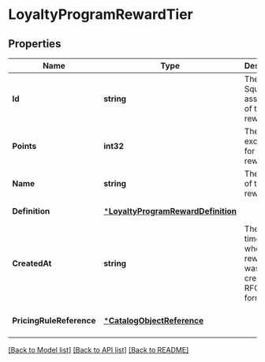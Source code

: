 # LoyaltyProgramRewardTier

## Properties
Name | Type | Description | Notes
------------ | ------------- | ------------- | -------------
**Id** | **string** | The Square-assigned ID of the reward tier. | [default to null]
**Points** | **int32** | The points exchanged for the reward tier. | [default to null]
**Name** | **string** | The name of the reward tier. | [default to null]
**Definition** | [***LoyaltyProgramRewardDefinition**](LoyaltyProgramRewardDefinition.md) |  | [default to null]
**CreatedAt** | **string** | The timestamp when the reward tier was created, in RFC 3339 format. | [default to null]
**PricingRuleReference** | [***CatalogObjectReference**](CatalogObjectReference.md) |  | [optional] [default to null]

[[Back to Model list]](../README.md#documentation-for-models) [[Back to API list]](../README.md#documentation-for-api-endpoints) [[Back to README]](../README.md)

